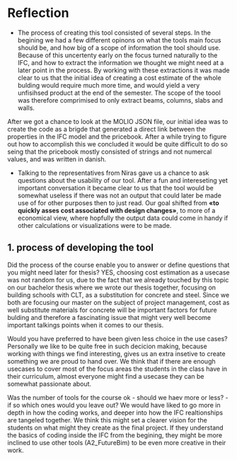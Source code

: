 # Reflection

- The process of creating this tool consisted of several steps. In the begining we had a few different opinons on what the tools main focus should be, and how big of a scope of information the tool should use. Because of this uncertenty early on the focus turned naturally to the IFC, and how to extract the information we thought we might need at a later point in the process. By working with these extractions it was made clear to us that the initial idea of creating a cost estimate of the whole bulding would require much more time, and would yield a very unfisihsed product at the end of the semester. The scope of the toool was therefore comprimised to only extract beams, columns, slabs and walls.

After we got a chance to look at the MOLIO JSON file, our initial idea was to create the code as a brigde that generated a direct link between the properties in the IFC model and the pricebook. After a while trying to figure out how to accomplish this we concluded it would be quite difficult to do so seing that the  pricebook mostly consisted of strings and not numercal values, and was written in danish. 

- Talking to the representatives from Niras gave us a chance to ask questions about the usability of our tool. After a fun and intereseting yet important conversation it became clear to us that the tool would be somewhat useless if there was not an output that could later be made use of for other purposes then to just read. Our goal shifted from **«to quickly asses cost associated with design changes»**, to more of a economical view, where hopfully the output data could come in handy if other calculations or visualizations were to be made. 


## 1. process of developing the tool
Did the process of the course enable you to answer or define questions that you might need later for thesis?
YES, choosing cost estimation as a usecase was not random for us, due to the fact that we already touched by this topic on our bachelor thesis where we wrote our thesis together, focusing on building schools with CLT, as a substitution for concrete and steel. Since we both are focusing our master on the subject of project management, cost as well substitute materials for concrete will be important factors for future bulding and therefore a fascinating issue that might very well become important talkings points when it comes to our thesis.

Would you have preferred to have been given less choice in the use cases?
Personally we like to be quite free in such decicion making, because working with things we find interesting, gives us an extra insetive to create something we are proud to hand over. We think that if there are enough usecases to cover most of the focus areas the students in the class have in their curriculum, almost everyone might find a usecase they can be somewhat passionate about.

Was the number of tools for the course ok - should we haev more or less? - if so which ones would you leave out?
We would have liked to go more in depth in how the coding works, and deeper into how the IFC realtionships are tangeled together. We think this might set a clearer vision for the students on what might they create as the final project. If they understand the basics of coding inside the IFC from the begining, they might be more inclined to use other tools (A2_FutureBim) to be even more creative in their work. 




